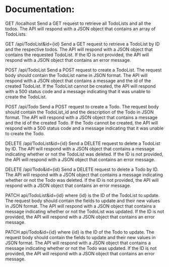 # Documentation:

GET /localhost
Send a GET request to retrieve all TodoLists and all the todos. The API will respond with a JSON object that contains an array of TodoLists.

GET /api/TodoList&id={id}
Send a GET request to retrieve a TodoList by ID and the respective todos. The API will respond with a JSON object that contains the requested TodoList. If the ID is not provided, the API will respond with a JSON object that contains an error message.

POST /api/TodoList
Send a POST request to create a TodoList. The request body should contain the TodoList name in JSON format. The API will respond with a JSON object that contains a message and the id of the created TodoList. If the TodoList cannot be created, the API will respond with a 500 status code and a message indicating that it was unable to create the TodoList.

POST /api/Todo
Send a POST request to create a Todo. The request body should contain the TodoList_id and the description of the Todo in JSON format. The API will respond with a JSON object that contains a message and the id of the created Todo. If the Todo cannot be created, the API will respond with a 500 status code and a message indicating that it was unable to create the Todo.

DELETE /api/TodoList&id={id}
Send a DELETE request to delete a TodoList by ID. The API will respond with a JSON object that contains a message indicating whether or not the TodoList was deleted. If the ID is not provided, the API will respond with a JSON object that contains an error message.

DELETE /api/Todo&id={id}
Send a DELETE request to delete a Todo by ID. The API will respond with a JSON object that contains a message indicating whether or not the Todo was deleted. If the ID is not provided, the API will respond with a JSON object that contains an error message.

PATCH api/TodoList&id={id} where {id} is the ID of the TodoList to update.
The request body should contain the fields to update and their new values in JSON format.
The API will respond with a JSON object that contains a message indicating whether or not the TodoList was updated.
If the ID is not provided, the API will respond with a JSON object that contains an error message.

PATCH api/Todo&id={id} where {id} is the ID of the Todo to update.
The request body should contain the fields to update and their new values in JSON format.
The API will respond with a JSON object that contains a message indicating whether or not the Todo was updated.
If the ID is not provided, the API will respond with a JSON object that contains an error message.
